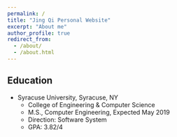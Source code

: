 ```yaml
---
permalink: /
title: "Jing Qi Personal Website"
excerpt: "About me"
author_profile: true
redirect_from: 
  - /about/
  - /about.html
---
```


## Education

* Syracuse University, Syracuse, NY
  * College of Engineering & Computer Science
  * M.S., Computer Engineering, Expected May 2019
  * Direction: Software System
  * GPA: 3.82/4